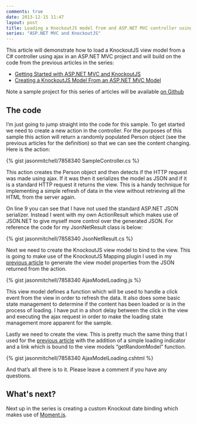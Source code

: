 ```yaml
---
comments: true
date: 2013-12-15 11:47
layout: post
title: Loading a KnockoutJS model from and ASP.NET MVC controller using ajax
series: "ASP.NET MVC and KnockoutJS"
---
```


This article will demonstrate how to load a KnockoutJS view model from a C# controller using ajax in an ASP.NET MVC
project and will build on the code from the previous articles in the series:

* [Getting Started with ASP.NET MVC and KnockoutJS](/blog/getting-started-with-aspnet-mvc-and-knockoutjs/)
* [Creating a KnockoutJS Model From an ASP.NET MVC Model](/blog/creating-knockoutjs-model-from-aspnet-mvc-model/)

Note a sample project for this series of articles will be available [on Github](https://github.com/jasonmitchell/aspnetmvc-knockoutjs-quickstart)

## The code
I’m just going to jump straight into the code for this sample. To get started we need to create a new action in
the controller. For the purposes of this sample this action will return a randomly populated Person object (see
the previous articles for the definition) so that we can see the content changing. Here is the action:

{% gist jasonmitchell/7858340 SampleController.cs %}

This action creates the Person object and then detects if the HTTP request was made using ajax. If it was then
it serializes the model as JSON and if it is a standard HTTP request it returns the view. This is a handy technique
for implementing a simple refresh of data in the view without retrieving all the HTML from the server again.

On line 9 you can see that I have not used the standard ASP.NET JSON serializer. Instead I went with my own ActionResult
which makes use of JSON.NET to give myself more control over the generated JSON. For reference the code for my JsonNetResult
class is below:

{% gist jasonmitchell/7858340 JsonNetResult.cs %}

Next we need to create the KnockoutJS view model to bind to the view. This is going to make use of the KnockoutJS Mapping
plugin I used in my [previous article](/blog/creating-knockoutjs-model-from-aspnet-mvc-model/) to generate the view model
properties from the JSON returned from the action.

{% gist jasonmitchell/7858340 AjaxModelLoading.js %}

This view model defines a function which will be used to handle a click event from the view in order to refresh the data.
It also does some basic state management to determine if the content has been loaded or is in the process of loading. I
have put in a short delay between the click in the view and executing the ajax request in order to make the loading state
management more apparent for the sample.

Lastly we need to create the view. This is pretty much the same thing that I used for the
[previous article](/blog/getting-started-with-aspnet-mvc-and-knockoutjs/) with the addition of a simple loading indicator
and a link which is bound to the view models “getRandomModel” function.

{% gist jasonmitchell/7858340 AjaxModelLoading.cshtml %}

And that’s all there is to it. Please leave a comment if you have any questions.

## What's next?

Next up in the series is creating a custom Knockout date binding which makes use of [Moment.js](http://momentjs.com/).
